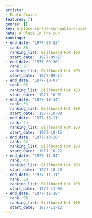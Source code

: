 ```yaml
---
artists:
- Pablo Cruise
features: []
genres: []
key: a-place-in-the-sun-pablo-cruise
name: A Place In The Sun
rankings:
- end_date: '1977-09-23'
  rank: 88
  ranking_list: Billboard Hot 100
  start_date: '1977-09-17'
- end_date: '1977-09-30'
  rank: 77
  ranking_list: Billboard Hot 100
  start_date: '1977-09-24'
- end_date: '1977-10-07'
  rank: 65
  ranking_list: Billboard Hot 100
  start_date: '1977-10-01'
- end_date: '1977-10-14'
  rank: 53
  ranking_list: Billboard Hot 100
  start_date: '1977-10-08'
- end_date: '1977-10-21'
  rank: 44
  ranking_list: Billboard Hot 100
  start_date: '1977-10-15'
- end_date: '1977-10-28'
  rank: 42
  ranking_list: Billboard Hot 100
  start_date: '1977-10-22'
- end_date: '1977-11-04'
  rank: 43
  ranking_list: Billboard Hot 100
  start_date: '1977-10-29'
- end_date: '1977-11-11'
  rank: 58
  ranking_list: Billboard Hot 100
  start_date: '1977-11-05'
- end_date: '1977-11-18'
  rank: 95
  ranking_list: Billboard Hot 100
  start_date: '1977-11-12'
---
```



